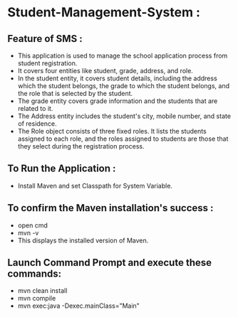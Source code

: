 # Student-Management-System :

## Feature of SMS :
- This application is used to manage the school application process from student registration.
- It covers four entities like student, grade, address, and role.
- In the student entity, it covers student details, including the address which the student 
   belongs, the grade to which the student belongs, and the role that is selected by the student.  
- The grade entity covers grade information and the students that are related to it. 
- The Address entity includes the student's city, mobile number, and state of residence.
- The Role object consists of three fixed roles. It lists the students assigned to each role,
   and the roles assigned to students are those that they select during the registration process.

## To Run the Application :

- Install Maven and set Classpath for System Variable.

## To confirm the Maven installation's success :

- open cmd  
- mvn -v 
- This displays the installed version of Maven.

## Launch Command Prompt and execute these commands:

- mvn clean install
- mvn compile
- mvn exec:java -Dexec.mainClass="Main" 